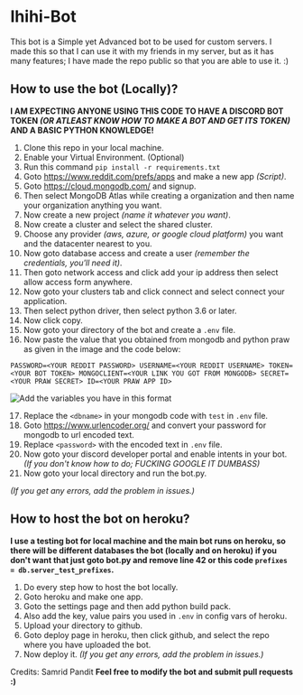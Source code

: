 # Ihihi-Bot

This bot is a Simple yet Advanced bot to be used for custom servers. I made this so that I can use it with my friends in my server, but as it has many features; I have made the repo public so that you are able to use it. :)

## How to use the bot (Locally)?
**I AM EXPECTING ANYONE USING THIS CODE TO HAVE A DISCORD BOT TOKEN *(OR ATLEAST KNOW HOW TO MAKE A BOT AND GET ITS TOKEN)* AND A BASIC PYTHON KNOWLEDGE!**
1. Clone this repo in your local machine.
2. Enable your Virtual Environment. (Optional)
3. Run this command `pip install -r requirements.txt` 
4. Goto https://www.reddit.com/prefs/apps and make a new app *(Script)*.
5. Goto https://cloud.mongodb.com/ and signup.
6. Then select MongoDB Atlas while creating a organization and then name your organization anything you want.
7. Now create a new project *(name it whatever you want)*.
8. Now create a cluster and select the shared cluster.
9. Choose any provider *(aws, azure, or google cloud platform)* you want and the datacenter nearest to you.
10. Now goto database access and create a user *(remember the credentials, you'll need it)*.
11. Then goto network access and click add your ip address then select allow access form anywhere.
12. Now goto your clusters tab and click connect and select connect your application.
13. Then select python driver, then select python 3.6 or later.
14. Now click copy.
15. Now goto your directory of the bot and create a `.env` file.
16. Now paste the value that you obtained from mongodb and python praw as given in the image and the code below:

``PASSWORD=<YOUR REDDIT PASSWORD>
USERNAME=<YOUR REDDIT USERNAME>
TOKEN=<YOUR BOT TOKEN>
MONGOCLIENT=<YOUR LINK YOU GOT FROM MONGODB>
SECRET=<YOUR PRAW SECRET>
ID=<YOUR PRAW APP ID>``

![Add the variables you have in this format](https://i.ibb.co/rxwvNjx/env.png)

17. Replace the `<dbname>` in your mongodb code with `test` in `.env` file.
18. Goto https://www.urlencoder.org/ and convert your password for mongodb to url encoded text.
19. Replace `<password>` with the encoded text in `.env` file.
10. Now goto your discord developer portal and enable intents in your bot. *(If you don't know how to do; FUCKING GOOGLE IT DUMBASS)*
11. Now goto your local directory and run the bot.py.

*(If you get any errors, add the problem in issues.)*

## How to host the bot on heroku?
**I use a testing bot for local machine and the main bot runs on heroku, so there will be different databases the bot (locally and on heroku) if you don't want that just goto bot.py and remove line 42 or this code `prefixes = db.server_test_prefixes`.**
1. Do every step how to host the bot locally.
2. Goto heroku and make one app.
3. Goto the settings page and then add python build pack.
4. Also add the key, value pairs you used in `.env` in config vars of heroku.
5. Upload your directory to github.
6. Goto deploy page in heroku, then click github, and select the repo where you have uploaded the bot.
7. Now deploy it.
*(If you get any errors, add the problem in issues.)*

Credits: Samrid Pandit
**Feel free to modify the bot and submit pull requests :)**
